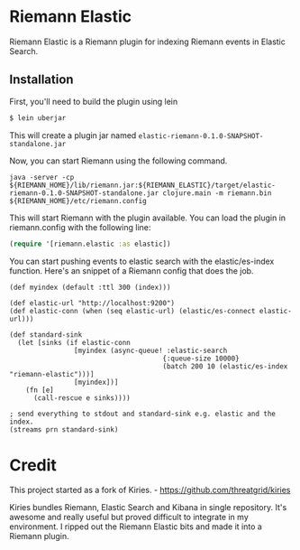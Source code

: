 # Riemann Elastic

Riemann Elastic is a Riemann plugin for indexing Riemann events in Elastic Search.

## Installation

First, you'll need to build the plugin using lein

```clj
$ lein uberjar
```

This will create a plugin jar named `elastic-riemann-0.1.0-SNAPSHOT-standalone.jar`

Now, you can start Riemann using the following command. 

```
java -server -cp ${RIEMANN_HOME}/lib/riemann.jar:${RIEMANN_ELASTIC}/target/elastic-riemann-0.1.0-SNAPSHOT-standalone.jar clojure.main -m riemann.bin ${RIEMANN_HOME}/etc/riemann.config
```

This will start Riemann with the plugin available. You can load the plugin in riemann.config with the following line:

```clj
(require '[riemann.elastic :as elastic])
```

You can start pushing events to elastic search with the elastic/es-index function. Here's an snippet of a Riemann config that does the job.

```clk
(def myindex (default :ttl 300 (index)))

(def elastic-url "http://localhost:9200")
(def elastic-conn (when (seq elastic-url) (elastic/es-connect elastic-url)))

(def standard-sink
  (let [sinks (if elastic-conn
                [myindex (async-queue! :elastic-search
                                      {:queue-size 10000}
                                      (batch 200 10 (elastic/es-index "riemann-elastic")))]
                [myindex])]
    (fn [e]
      (call-rescue e sinks))))
      
; send everything to stdout and standard-sink e.g. elastic and the index.
(streams prn standard-sink)
```

# Credit
This project started as a fork of Kiries.
    - https://github.com/threatgrid/kiries
    
Kiries bundles Riemann, Elastic Search and Kibana in single repository. It's awesome and really useful but proved difficult to integrate in my environment. I ripped out the Riemann Elastic bits and made it into a Riemann plugin.

